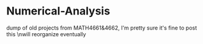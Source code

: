 # Numerical-Analysis
dump of old projects from MATH4661&amp;4662, I'm pretty sure it's fine to post this
\nwill reorganize eventually
